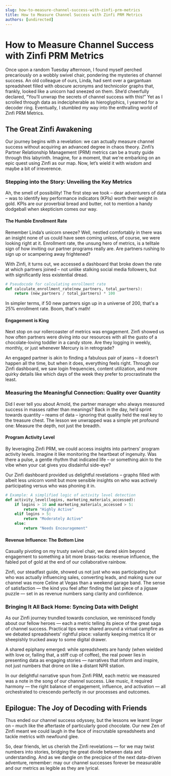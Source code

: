 ```yaml
---
slug: how-to-measure-channel-success-with-zinfi-prm-metrics
title: How to Measure Channel Success with Zinfi PRM Metrics
authors: [undirected]
---
```



# How to Measure Channel Success with Zinfi PRM Metrics

Once upon a random Tuesday afternoon, I found myself perched precariously on a wobbly swivel chair, pondering the mysteries of channel success. An old colleague of ours, Linda, had sent over a gargantuan spreadsheet filled with obscure acronyms and technicolor graphs that, frankly, looked like a unicorn had sneezed on them. She’d cheerfully declared, “You’ll unwrap the secrets of channel success with this!” Yet as I scrolled through data as indecipherable as hieroglyphics, I yearned for a decoder ring. Eventually, I stumbled my way into the enthralling world of Zinfi PRM Metrics. 

## The Great Zinfi Awakening

Our journey begins with a revelation: we can actually measure channel success without acquiring an advanced degree in chaos theory. Zinfi’s Partner Relationship Management (PRM) metrics can be a trusty guide through this labyrinth. Imagine, for a moment, that we're embarking on an epic quest using Zinfi as our map. Now, let’s wield it with wisdom and maybe a bit of irreverence.

### Stepping into the Story: Unveiling the Key Metrics

Ah, the smell of possibility! The first step we took – dear adventurers of data – was to identify key performance indicators (KPIs) worth their weight in gold. KPIs are our proverbial bread and butter, not to mention a handy dodgeball when skepticism comes our way.

#### The Humble Enrollment Rate

Remember Linda’s unicorn sneeze? Well, nestled comfortably in there was an insight none of us could have seen coming unless, of course, we were looking right at it. Enrollment rate, the unsung hero of metrics, is a telltale sign of how inviting our partner programs really are. Are partners rushing to sign up or scampering away frightened?

With Zinfi, it turns out, we accessed a dashboard that broke down the rate at which partners joined – not unlike stalking social media followers, but with significantly less existential dread. 

```python
# Pseudocode for calculating enrollment rate
def calculate_enrollment_rate(new_partners, total_partners):
    return (new_partners / total_partners) * 100
```

In simpler terms, if 50 new partners sign up in a universe of 200, that's a 25% enrollment rate. Boom, that's math!

#### Engagement is King

Next stop on our rollercoaster of metrics was engagement. Zinfi showed us how often partners were diving into our resources with all the gusto of a chocolate-loving toddler in a candy store. Are they logging in weekly, monthly, or just whenever Mercury is in retrograde?

An engaged partner is akin to finding a fabulous pair of jeans – it doesn’t happen all the time, but when it does, everything feels right. Through our Zinfi dashboard, we saw login frequencies, content utilization, and more quirky details like which days of the week they prefer to procrastinate the least.

### Measuring the Meaningful Connection: Quality over Quantity

Did I ever tell you about Arnold, the partner manager who always measured success in masses rather than meanings? Back in the day, he’d sprint towards quantity – reams of data – ignoring that quality held the real key to the treasure chest. The lesson we unwrapped was a simple yet profound one: Measure the depth, not just the breadth.

#### Program Activity Level

By leveraging Zinfi PRM, we could access insights into partners’ program activity levels. Imagine it like monitoring the heartbeat of ingenuity. Was there a pulse, a gentle rhythm that indicated life – or something akin to the vibe when your cat gives you disdainful side-eye?

Our Zinfi dashboard provided us delightful revelations – graphs filled with albeit less unicorn vomit but more sensible insights on who was actively participating versus who was phoning it in.

```python
# Example: A simplified logic of activity level detection
def activity_level(logins, marketing_materials_accessed):
    if logins > 10 and marketing_materials_accessed > 5:
        return "Highly Active"
    elif logins > 5:
        return "Moderately Active"
    else:
        return "Needs Encouragement"
```

#### Revenue Influence: The Bottom Line

Casually pivoting on my trusty swivel chair, we dared skim beyond engagement to something a bit more brass-tacks: revenue influence, the fabled pot of gold at the end of our collaborative rainbow. 

Zinfi, our steadfast guide, showed us not just who was participating but who was actually influencing sales, converting leads, and making sure our channel was more Celine at Vegas than a weekend garage band. The sense of satisfaction — the kind you feel after finding the last piece of a jigsaw puzzle — set in as revenue numbers sang clarity and confidence.

### Bringing It All Back Home: Syncing Data with Delight

As our Zinfi journey trundled towards conclusion, we reminisced fondly about our fellow heroes — each a metric telling its piece of the great saga of channel success. Practical tips were shared around a virtual campfire as we debated spreadsheets' rightful place: valiantly keeping metrics lit or sheepishly trucked away to some digital drawer.

A shared epiphany emerged: while spreadsheets are handy (when wielded with love or, failing that, a stiff cup of coffee), the real power lies in presenting data as engaging stories — narratives that inform and inspire, not just numbers that drone on like a distant NPR station.

In our delightful narrative spun from Zinfi PRM, each metric we measured was a note in the song of our channel success. Like music, it required harmony — the right balance of engagement, influence, and activation — all orchestrated to crescendo perfectly in our processes and outcomes.

## Epilogue: The Joy of Decoding with Friends  

Thus ended our channel success odyssey, but the lessons we learnt linger on – much like the aftertaste of particularly good chocolate. Our new Zen of Zinfi meant we could laugh in the face of inscrutable spreadsheets and tackle metrics with newfound glee.

So, dear friends, let us cherish the Zinfi revelations — for we may twist numbers into stories, bridging the great divide between data and understanding. And as we dangle on the precipice of the next data-driven adventure, remember: may our channel successes forever be measurable and our metrics as legible as they are lyrical.